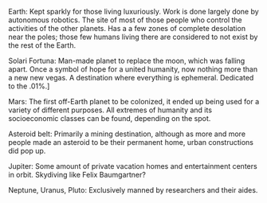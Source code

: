 Earth: Kept sparkly for those living luxuriously. Work is done largely done by autonomous robotics. The site of most of those people who control the activities of the other planets. Has a a few zones of complete desolation near the poles; those few humans living there are considered to not exist by the rest of the Earth.

Solari Fortuna: Man-made planet to replace the moon, which was falling apart. Once a symbol of hope for a united humanity, now nothing more than a new new vegas. A destination where everything is ephemeral. Dedicated to the .01%.]

Mars: The first off-Earth planet to be colonized, it ended up being used for a variety of different purposes. All extremes of humanity and its socioeconomic classes can be found, depending on the spot.

Asteroid belt: Primarily a mining destination, although as more and more people made an asteroid to be their permanent home, urban constructions did pop up.

Jupiter: Some amount of private vacation homes and entertainment centers in orbit. Skydiving like Felix Baumgartner?

Neptune, Uranus, Pluto: Exclusively manned by researchers and their aides.

